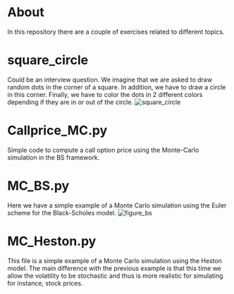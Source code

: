 # About
In this repository there are a couple of exercises related to different topics.

# square_circle
Could be an interview question.
We imagine that we are asked to draw random dots in the corner of a square.
In addition, we have to draw a circle in this corner.
Finally, we have to color the dots in 2 different colors depending if they are in or out of the circle.
![square_circle](https://user-images.githubusercontent.com/36447056/90817195-bcdf3680-e32d-11ea-8388-9a0a35cdf325.png)


# Callprice_MC.py
Simple code to compute a call option price using the Monte-Carlo simulation in the BS framework.

# MC_BS.py 
Here we have a simple example of a Monte Carlo simulation using the Euler scheme for the Black-Scholes model.
![figure_bs](https://user-images.githubusercontent.com/36447056/36300729-9835812a-1302-11e8-9691-be47924eabd7.png)

# MC_Heston.py
This file is a simple example of a Monte Carlo simulation using the Heston model. The main difference with the previous example is that this time we allow the volatility to be stochastic and thus is more realistic for simulating for instance, stock prices.
